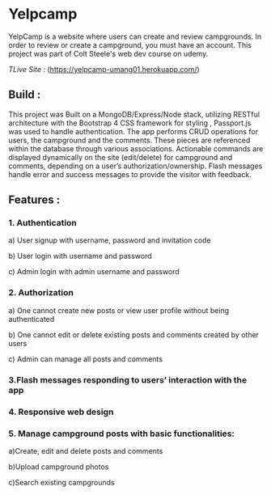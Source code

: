 # Yelpcamp

YelpCamp is a website where users can create and review campgrounds. In order to review or create a campground, you must have an account. This project was part of Colt Steele's web dev course on udemy.

*TLive Site* : (https://yelpcamp-umang01.herokuapp.com/)

## Build :

This project was Built on a MongoDB/Express/Node stack, utilizing RESTful architecture with the Bootstrap 4 CSS framework for styling , Passport.js was used to handle authentication.
The app performs CRUD operations for users, the campground and the comments. These pieces are referenced within the database through various associations. Actionable commands are displayed dynamically on the site (edit/delete) for campground and comments, depending on a user’s authorization/ownership. Flash messages handle error and success messages to provide the visitor with feedback.

## Features :

### 1. Authentication
 
  a) User signup with username, password and invitation code

  b) User login with username and password

  c) Admin login with admin username and password
  
### 2. Authorization
  
  a) One cannot create new posts or view user profile without being authenticated

  b) One cannot edit or delete existing posts and comments created by other users

  c) Admin can manage all posts and comments
 
### 3.Flash messages responding to users’ interaction with the app

### 4. Responsive web design

### 5. Manage campground posts with basic functionalities:

  a)Create, edit and delete posts and comments
  
  b)Upload campground photos
  
  c)Search existing campgrounds
  
